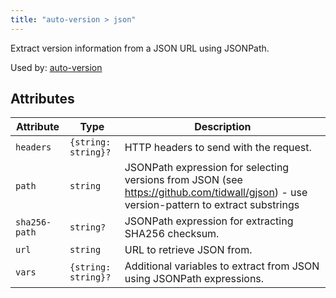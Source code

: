 ```yaml
---
title: "auto-version > json"
---
```


Extract version information from a JSON URL using JSONPath.

Used by: [auto-version](../auto-version#blocks)


## Attributes

| Attribute | Type | Description |
|-----------|------|-------------|
| `headers` | `{string: string}?` | HTTP headers to send with the request. |
| `path` | `string` | JSONPath expression for selecting versions from JSON (see https://github.com/tidwall/gjson) - use version-pattern to extract substrings |
| `sha256-path` | `string?` | JSONPath expression for extracting SHA256 checksum. |
| `url` | `string` | URL to retrieve JSON from. |
| `vars` | `{string: string}?` | Additional variables to extract from JSON using JSONPath expressions. |